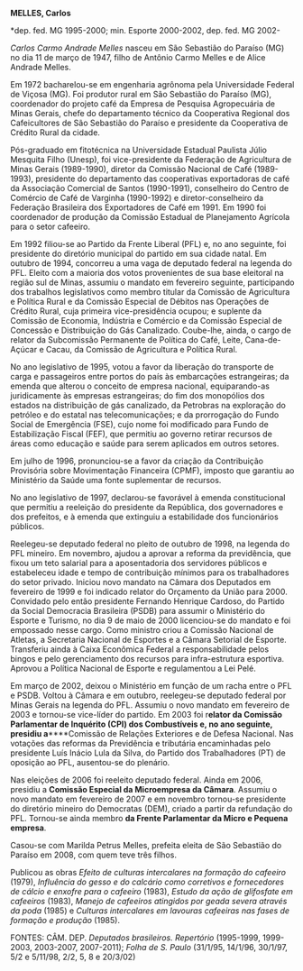 **MELLES, Carlos**

\*dep. fed. MG 1995-2000; min. Esporte 2000-2002, dep. fed. MG 2002-

*Carlos Carmo Andrade Melles* nasceu em São Sebastião do Paraíso (MG) no
dia 11 de março de 1947, filho de Antônio Carmo Melles e de Alice
Andrade Melles.

Em 1972 bacharelou-se em engenharia agrônoma pela Universidade Federal
de Viçosa (MG). Foi produtor rural em São Sebastião do Paraíso (MG),
coordenador do projeto café da Empresa de Pesquisa Agropecuária de Minas
Gerais, chefe do departamento técnico da Cooperativa Regional dos
Cafeicultores de São Sebastião do Paraíso e presidente da Cooperativa de
Crédito Rural da cidade.

Pós-graduado em fitotécnica na Universidade Estadual Paulista Júlio
Mesquita Filho (Unesp), foi vice-presidente da Federação de Agricultura
de Minas Gerais (1989-1990), diretor da Comissão Nacional de Café
(1989-1993), presidente do departamento das cooperativas exportadoras de
café da Associação Comercial de Santos (1990-1991), conselheiro do
Centro de Comércio de Café de Varginha (1990-1992) e diretor-conselheiro
da Federação Brasileira dos Exportadores de Café em 1991. Em 1990 foi
coordenador de produção da Comissão Estadual de Planejamento Agrícola
para o setor cafeeiro.

Em 1992 filiou-se ao Partido da Frente Liberal (PFL) e, no ano seguinte,
foi presidente do diretório municipal do partido em sua cidade natal. Em
outubro de 1994, concorreu a uma vaga de deputado federal na legenda do
PFL. Eleito com a maioria dos votos provenientes de sua base eleitoral
na região sul de Minas, assumiu o mandato em fevereiro seguinte,
participando dos trabalhos legislativos como membro titular da Comissão
de Agricultura e Política Rural e da Comissão Especial de Débitos nas
Operações de Crédito Rural, cuja primeira vice-presidência ocupou; e
suplente da Comissão de Economia, Indústria e Comércio e da Comissão
Especial de Concessão e Distribuição do Gás Canalizado. Coube-lhe,
ainda, o cargo de relator da Subcomissão Permanente de Política do Café,
Leite, Cana-de-Açúcar e Cacau, da Comissão de Agricultura e Política
Rural.

No ano legislativo de 1995, votou a favor da liberação do transporte de
carga e passageiros entre portos do país às embarcações estrangeiras; da
emenda que alterou o conceito de empresa nacional, equiparando-as
juridicamente às empresas estrangeiras; do fim dos monopólios dos
estados na distribuição de gás canalizado, da Petrobras na exploração do
petróleo e do estatal nas telecomunicações; e da prorrogação do Fundo
Social de Emergência (FSE), cujo nome foi modificado para Fundo de
Estabilização Fiscal (FEF), que permitiu ao governo retirar recursos de
áreas como educação e saúde para serem aplicados em outros setores.

Em julho de 1996, pronunciou-se a favor da criação da Contribuição
Provisória sobre Movimentação Financeira (CPMF), imposto que garantiu ao
Ministério da Saúde uma fonte suplementar de recursos.

No ano legislativo de 1997, declarou-se favorável à emenda
constitucional que permitiu a reeleição do presidente da República, dos
governadores e dos prefeitos, e à emenda que extinguiu a estabilidade
dos funcionários públicos.

Reelegeu-se deputado federal no pleito de outubro de 1998, na legenda do
PFL mineiro. Em novembro, ajudou a aprovar a reforma da previdência, que
fixou um teto salarial para a aposentadoria dos servidores públicos e
estabeleceu idade e tempo de contribuição mínimos para os trabalhadores
do setor privado. Iniciou novo mandato na Câmara dos Deputados em
fevereiro de 1999 e foi indicado relator do Orçamento da União para
2000. Convidado pelo então presidente Fernando Henrique Cardoso, do
Partido da Social Democracia Brasileira (PSDB) para assumir o Ministério
do Esporte e Turismo, no dia 9 de maio de 2000 licenciou-se do mandato e
foi empossado nesse cargo. Como ministro criou a Comissão Nacional de
Atletas, a Secretaria Nacional de Esportes e a Câmara Setorial de
Esporte. Transferiu ainda à Caixa Econômica Federal a responsabilidade
pelos bingos e pelo gerenciamento dos recursos para infra-estrutura
esportiva. Aprovou a Política Nacional de Esporte e regulamentou a Lei
Pelé.

Em março de 2002, deixou o Ministério em função de um racha entre o PFL
e PSDB. Voltou à Câmara e em outubro, reelegeu-se deputado federal por
Minas Gerais na legenda do PFL. Assumiu o novo mandato em fevereiro de
2003 e tornou-se vice-líder do partido. Em 2003 foi r**elator da
Comissão Parlamentar de Inquérito (CPI) dos Combustíveis e, no ano
seguinte, presidiu a******Comissão de Relações Exteriores e de Defesa
Nacional. Nas votações das reformas da Previdência e tributária
encaminhadas pelo presidente Luís Inácio Lula da Silva, do Partido dos
Trabalhadores (PT) de oposição ao PFL, ausentou-se do plenário.

Nas eleições de 2006 foi reeleito deputado federal. Ainda em 2006,
presidiu a **Comissão Especial da Microempresa da Câmara**. Assumiu o
novo mandato em fevereiro de 2007 e em novembro tornou-se presidente do
diretório mineiro do Democratas (DEM), criado a partir da refundação do
PFL. Tornou-se ainda membro **da Frente Parlamentar da Micro e Pequena
empresa**.

Casou-se com Marilda Petrus Melles, prefeita eleita de São Sebastião do
Paraíso em 2008, com quem teve três filhos.

Publicou as obras *Efeito de culturas intercalares na formação do
cafeeiro* (1979), *Influência do gesso e do calcário como corretivos e
fornecedores de cálcio e enxofre para o cafeeiro* (1983), *Estudo da
ação de glifosfate em cafeeiros* (1983), *Manejo de cafeeiros atingidos
por geada severa através da poda* (1985) e *Culturas intercalares em
lavouras cafeeiras nas fases de formação e produção* (1985).

FONTES: CÂM. DEP. *Deputados brasileiros. Repertório* (1995-1999,
1999-2003, 2003-2007, 2007-2011); *Folha de S. Paulo* (31/1/95, 14/1/96,
30/1/97, 5/2 e 5/11/98, 2/2, 5, 8 e 20/3/02)

 
